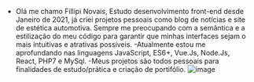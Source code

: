 - Olá me chamo Fillipi Novais, Estudo desenvolvimento front-end desde Janeiro de 2021, já criei projetos pessoais como blog de notícias e site de estética automotiva. Sempre me preocupando com a semântica e a estilização do meu código para garantir que minhas interfaces sejam o mais intuitivas e atrativas possíveis.
-Atualmente estou me aprofundando nas linguagens JavaScript, ES6+, Vue.Js, Node.Js, React, PHP7 e MySql.
-Meus projetos são todos pessoais para finalidades de estudo/prática e criação de portifólio.
![image](https://user-images.githubusercontent.com/82965607/117363219-aa446780-ae92-11eb-9b9e-6fa03c8e95c1.png)



<!---
Fillipi-Novais/Fillipi-Novais is a ✨ special ✨ repository because its `README.md` (this file) appears on your GitHub profile.
You can click the Preview link to take a look at your changes.
--->
